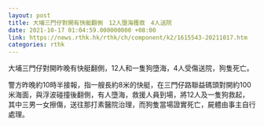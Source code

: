 ```yaml
---
layout: post
title: 大埔三門仔對開有快艇翻側　12人墮海獲救　4人送院
date: 2021-10-17 01:04:59.000000000 +08:00
link: https://news.rthk.hk/rthk/ch/component/k2/1615543-20211017.htm
categories: rthk
---
```


大埔三門仔對開昨晚有快艇翻側，12人和一隻狗墮海，4人受傷送院，狗隻死亡。

警方昨晚約10時半接報，指一艘長約8米的快艇，在三門仔路聯益碼頭對開約100米海面，與浮波碰撞後翻側，有人墮海，救援人員到場，將12人及一隻狗救起，其中三男一女擦傷，送往那打素醫院治理，而狗隻當場證實死亡，屍體由事主自行處理。

